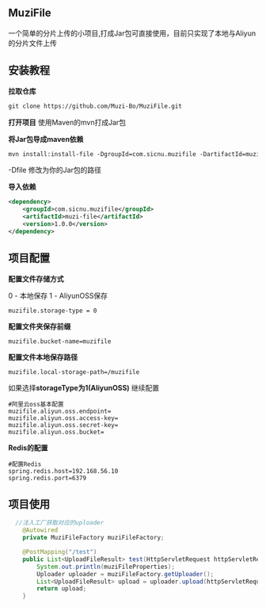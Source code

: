 ## MuziFile
一个简单的分片上传的小项目,打成Jar包可直接使用，目前只实现了本地与Aliyun的分片文件上传

## 安装教程

**拉取仓库**

```xml
git clone https://github.com/Muzi-Bo/MuziFile.git
```

**打开项目**
使用Maven的mvn打成Jar包

**将Jar包导成maven依赖**

```xml
mvn install:install-file -DgroupId=com.sicnu.muzifile -DartifactId=muzi-file -Dversion=1.0.0 -Dfile=C:\Users\25654\Desktop\jar\muzi-file-0.0.1-SNAPSHOT.jar -Dpackaging=jar

```

-Dfile 修改为你的Jar包的路径

**导入依赖**

```xml
<dependency>
    <groupId>com.sicnu.muzifile</groupId>
    <artifactId>muzi-file</artifactId>
    <version>1.0.0</version>
</dependency>

```

## 项目配置

**配置文件存储方式**

0 - 本地保存
1 - AliyunOSS保存

```properties
muzifile.storage-type = 0
```
**配置文件夹保存前缀**

```properties
muzifile.bucket-name=muzifile
```

**配置文件本地保存路径**

```properties
muzifile.local-storage-path=/muzifile
```


如果选择**storageType为1(AliyunOSS)** 继续配置

```properties
#阿里云oss基本配置
muzifile.aliyun.oss.endpoint=
muzifile.aliyun.oss.access-key=
muzifile.aliyun.oss.secret-key=
muzifile.aliyun.oss.bucket=

```

**Redis的配置**

```properties
#配置Redis
spring.redis.host=192.168.56.10
spring.redis.port=6379
```

## 项目使用
```java
  //注入工厂获取对应的uploader
	@Autowired
	private MuziFileFactory muziFileFactory;

	@PostMapping("/test")
	public List<UploadFileResult> test(HttpServletRequest httpServletRequest,UploadFile uploadFile){
		System.out.println(muziFileProperties);
		Uploader uploader = muziFileFactory.getUploader();
		List<UploadFileResult> upload = uploader.upload(httpServletRequest, uploadFile);
		return upload;
	}
```
